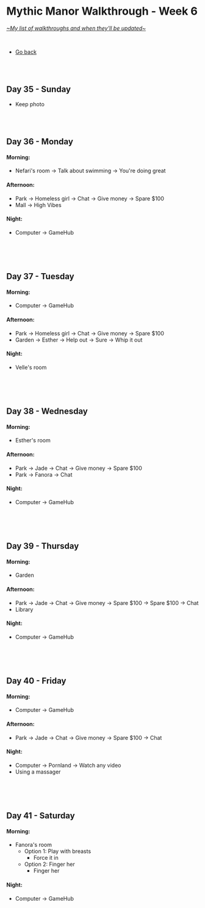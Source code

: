 # Mythic Manor Walkthrough - Week 6
[*\~My list of walkthroughs and when they'll be updated\~*](https://www.patreon.com/maimlain)

<br>

- [Go back](https://github.com/maim-lain/mythicmanor/blob/master/walkthrough.md)

<br>
<br>

## Day 35 - Sunday
- Keep photo

<br>
<br>

## Day 36 - Monday
#### Morning:
- Nefari's room -> Talk about swimming -> You're doing great

#### Afternoon:
- Park -> Homeless girl -> Chat -> Give money -> Spare $100
- Mall -> High Vibes

#### Night:
- Computer -> GameHub

<br>
<br>
<br>

## Day 37 - Tuesday
#### Morning:
- Computer -> GameHub

#### Afternoon:
- Park -> Homeless girl -> Chat -> Give money -> Spare $100
- Garden -> Esther -> Help out -> Sure -> Whip it out

#### Night:
- Velle's room

<br>
<br>
<br>

## Day 38 - Wednesday
#### Morning:
- Esther's room

#### Afternoon:
- Park -> Jade -> Chat -> Give money -> Spare $100
- Park -> Fanora -> Chat

#### Night:
- Computer -> GameHub

<br>
<br>
<br>

## Day 39 - Thursday
#### Morning:
- Garden

#### Afternoon:
- Park -> Jade -> Chat -> Give money -> Spare $100 -> Spare $100 -> Chat
- Library

#### Night:
- Computer -> GameHub

<br>
<br>
<br>

## Day 40 - Friday
#### Morning:
- Computer -> GameHub

#### Afternoon:
- Park -> Jade -> Chat -> Give money -> Spare $100 -> Chat

#### Night:
- Computer -> Pornland -> Watch any video
- Using a massager

<br>
<br>
<br>

## Day 41 - Saturday
#### Morning:
- Fanora's room
  - Option 1: Play with breasts
    - Force it in
  - Option 2: Finger her
    - Finger her

#### Night:
- Computer -> GameHub

